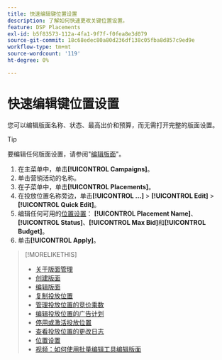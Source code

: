 ```yaml
---
title: 快速编辑键位置设置
description: 了解如何快速更改关键位置设置。
feature: DSP Placements
exl-id: b5f83573-112a-4fa1-9f7f-f0fea8e3d079
source-git-commit: 18c68edec80a80d236df138c05fba8d857c9ed9e
workflow-type: tm+mt
source-wordcount: '119'
ht-degree: 0%

---
```


# 快速编辑键位置设置

<!-- Some placements don't have this option. Clarify which placement types aren't eligible -- is it PG placements, or all placements using private inventory? And anything else? -->

您可以编辑版面名称、状态、最高出价和预算，而无需打开完整的版面设置。

>[!TIP]
>
> 要编辑任何版面设置，请参阅&quot;[编辑版面](/help/dsp/campaign-management/placements/placement-edit.md)&quot;。

1. 在主菜单中，单击&#x200B;**[!UICONTROL Campaigns]**。
1. 单击营销活动的名称。
1. 在子菜单中，单击&#x200B;**[!UICONTROL Placements]**。
1. 在投放位置名称旁边，单击&#x200B;**[!UICONTROL ...]** > **[!UICONTROL Edit]** > **[!UICONTROL Quick Edit]**。
1. 编辑任何可用的[位置设置](placement-settings.md)： **[!UICONTROL Placement Name]**、**[!UICONTROL Status]**、**[!UICONTROL Max Bid]**&#x200B;和&#x200B;**[!UICONTROL Budget]**。
1. 单击&#x200B;**[!UICONTROL Apply]**。

>[!MORELIKETHIS]
>
>* [关于版面管理](placement-about.md)
>* [创建版面](placement-create.md)
>* [编辑版面](placement-edit.md)
>* [复制投放位置](placement-duplicate.md)
>* [管理投放位置的竞价乘数](placement-manage-bid-multipliers.md)
>* [编辑投放位置的广告计划](placement-edit-ad-schedule.md)
>* [停用或激活投放位置](placement-pause-activate.md)
>* [查看投放位置的更改日志](placement-change-log.md)
>* [位置设置](placement-settings.md)
>* [视频：如何使用批量编辑工具编辑版面](https://experienceleague.adobe.com/docs/advertising-learn/tutorials/dsp/bulk-edit-placement-tools.html)

